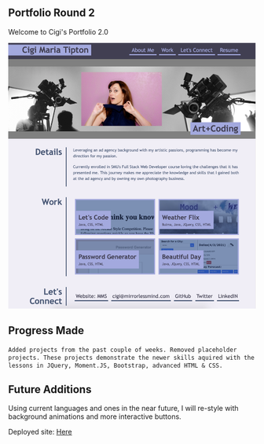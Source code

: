 

## Portfolio Round 2

Welcome to Cigi's Portfolio 2.0

![Demo Image](assets/images/02-portfolio-demo.jpg?raw=true "Demo Image")

## Progress Made

```
Added projects from the past couple of weeks. Removed placeholder projects. These projects demonstrate the newer skills aquired with the lessons in JQuery, Moment.JS, Bootstrap, advanced HTML & CSS. 
```


## Future Additions

Using current languages and ones in the near future, I will re-style with background animations and more interactive buttons.

Deployed site: <a href ="https://mirrorlessmind.github.io/CigiPortfolio/">Here






